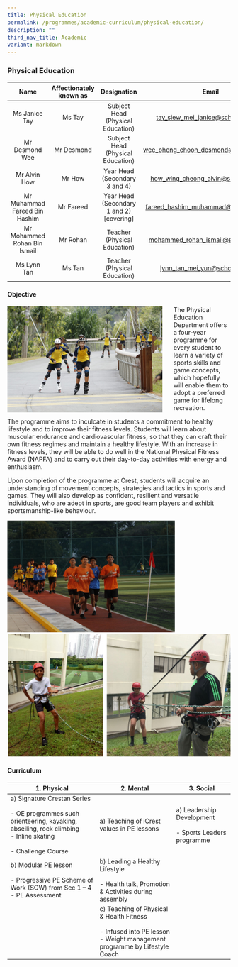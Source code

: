 ```yaml
---
title: Physical Education
permalink: /programmes/academic-curriculum/physical-education/
description: ""
third_nav_title: Academic
variant: markdown
---
```

### Physical Education

| Name | Affectionately<br>known as | Designation | Email |
|:---:|:---:|:---:|:---:|
| Ms Janice Tay | Ms Tay | Subject Head<br>(Physical Education) | [tay\_siew\_mei\_janice@schools.gov.sg](mailto:tay_siew_mei_janice@schools.gov.sg) |
| Mr Desmond Wee | Mr Desmond | Subject Head<br>(Physical Education) | [wee\_pheng\_choon\_desmond@schools.gov.sg](mailto:wee_pheng_choon_desmond@schools.gov.sg) |
| Mr Alvin How | Mr How | Year Head<br>(Secondary 3 and 4) | [how\_wing\_cheong\_alvin@schools.gov.sg](mailto:how_wing_cheong_alvin@schools.gov.sg) |
| Mr Muhammad Fareed Bin Hashim | Mr Fareed | Year Head<br>(Secondary 1 and 2)<br>[covering] | fareed_hashim_muhammad@schools.gov.sg |
| Mr Mohammed Rohan Bin Ismail | Mr Rohan | Teacher<br>(Physical Education) | [mohammed\_rohan\_ismail@schools.gov.sg](mailto:mohammed_rohan_ismail@schools.gov.sg) |
| Ms Lynn Tan | Ms Tan | Teacher<br>(Physical Education) | [lynn\_tan\_mei\_yun@schools.gov.sg](mailto:lynn_tan_mei_yun@schools.gov.sg) |


#### Objective

<img src="/images/pe1.jpg" style="width:350px;height:240px;margin-right:25px;" align="left">

The Physical Education Department offers a four-year programme for every student to learn a variety of sports skills and game concepts, which hopefully will enable them to adopt a preferred game for lifelong recreation.

The programme aims to inculcate in students a commitment to healthy lifestyle and to improve their fitness levels. Students will learn about muscular endurance and cardiovascular fitness, so that they can craft their own fitness regimes and maintain a healthy lifestyle. With an increase in fitness levels, they will be able to do well in the National Physical Fitness Award (NAPFA) and to carry out their day-to-day activities with energy and enthusiasm.

Upon completion of the programme at Crest, students will acquire an understanding of movement concepts, strategies and tactics in sports and games. They will also develop as confident, resilient and versatile individuals, who are adept in sports, are good team players and exhibit sportsmanship-like behaviour.

<img src="/images/pe2.jpg" style="width:75%">
<br>
<img src="/images/pe3.png" style="width:100%">

#### Curriculum

| 1. Physical |  2. Mental | 3. Social |
|---|---|---|
| a) Signature Crestan Series<br><br>- OE programmes such orienteering, kayaking, abseiling, rock climbing<br>- Inline skating<br><br>- Challenge Course | a) Teaching of iCrest values in PE lessons | a) Leadership Development<br><br>- Sports Leaders programme |
| b) Modular PE lesson<br><br>- Progressive PE Scheme of Work (SOW) from Sec 1 – 4<br>- PE Assessment | b) Leading a Healthy Lifestyle<br><br>- Health talk, Promotion &amp; Activities during assembly |  |
|  | c) Teaching of Physical &amp; Health Fitness<br><br>- Infused into PE lesson<br>- Weight management programme by Lifestyle Coach |   |